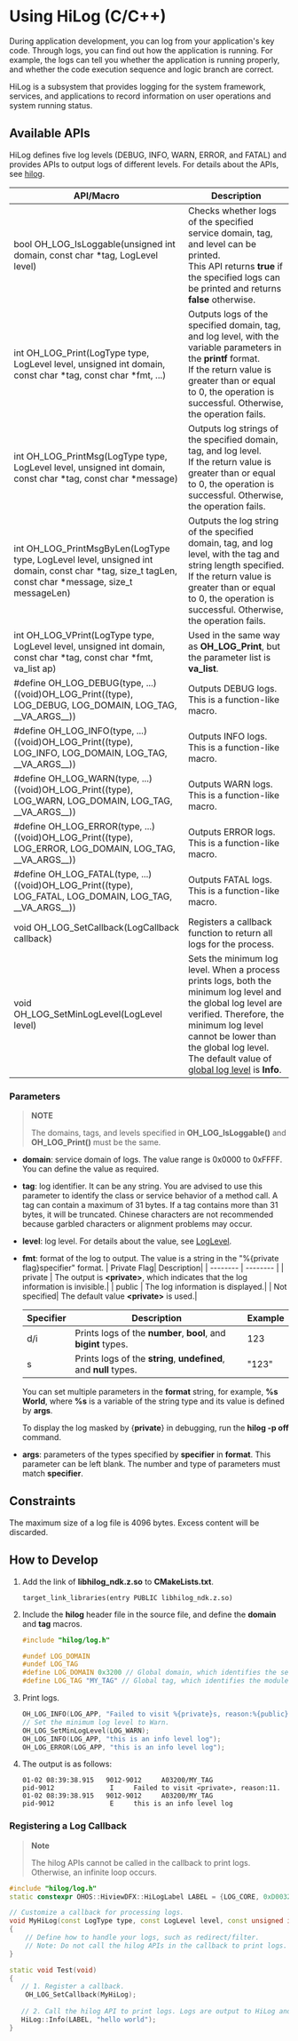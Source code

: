 # Using HiLog (C/C++)

During application development, you can log from your application's key code. Through logs, you can find out how the application is running. For example, the logs can tell you whether the application is running properly, and whether the code execution sequence and logic branch are correct.

HiLog is a subsystem that provides logging for the system framework, services, and applications to record information on user operations and system running status.

## Available APIs

HiLog defines five log levels (DEBUG, INFO, WARN, ERROR, and FATAL) and provides APIs to output logs of different levels. For details about the APIs, see [hilog](../reference/apis-performance-analysis-kit/_hi_log.md).

| API/Macro| Description|
| -------- | -------- |
| bool OH_LOG_IsLoggable(unsigned int domain, const char \*tag, LogLevel level) | Checks whether logs of the specified service domain, tag, and level can be printed.<br>This API returns **true** if the specified logs can be printed and returns **false** otherwise.| 
| int OH_LOG_Print(LogType type, LogLevel level, unsigned int domain, const char \*tag, const char \*fmt, ...) | Outputs logs of the specified domain, tag, and log level, with the variable parameters in the **printf** format.<br>If the return value is greater than or equal to 0, the operation is successful. Otherwise, the operation fails.|
| int OH_LOG_PrintMsg(LogType type, LogLevel level, unsigned int domain, const char *tag, const char *message) | Outputs log strings of the specified domain, tag, and log level.<br>If the return value is greater than or equal to 0, the operation is successful. Otherwise, the operation fails.|
| int OH_LOG_PrintMsgByLen(LogType type, LogLevel level, unsigned int domain, const char *tag, size_t tagLen, const char *message, size_t messageLen) | Outputs the log string of the specified domain, tag, and log level, with the tag and string length specified.<br>If the return value is greater than or equal to 0, the operation is successful. Otherwise, the operation fails.|
| int OH_LOG_VPrint(LogType type, LogLevel level, unsigned int domain, const char *tag, const char *fmt, va_list ap) | Used in the same way as **OH_LOG_Print**, but the parameter list is **va_list**.|
| \#define OH_LOG_DEBUG(type, ...) ((void)OH_LOG_Print((type), LOG_DEBUG, LOG_DOMAIN, LOG_TAG, \_\_VA_ARGS__)) | Outputs DEBUG logs. This is a function-like macro.|
| \#define OH_LOG_INFO(type, ...) ((void)OH_LOG_Print((type), LOG_INFO, LOG_DOMAIN, LOG_TAG, \_\_VA_ARGS__)) | Outputs INFO logs. This is a function-like macro.|
| \#define OH_LOG_WARN(type, ...) ((void)OH_LOG_Print((type), LOG_WARN, LOG_DOMAIN, LOG_TAG, \_\_VA_ARGS__)) | Outputs WARN logs. This is a function-like macro.|
| \#define OH_LOG_ERROR(type, ...) ((void)OH_LOG_Print((type), LOG_ERROR, LOG_DOMAIN, LOG_TAG, \_\_VA_ARGS__)) | Outputs ERROR logs. This is a function-like macro.|
| \#define OH_LOG_FATAL(type, ...) ((void)OH_LOG_Print((type), LOG_FATAL, LOG_DOMAIN, LOG_TAG, \_\_VA_ARGS__)) | Outputs FATAL logs. This is a function-like macro.|
| void OH_LOG_SetCallback(LogCallback callback) | Registers a callback function to return all logs for the process.|
| void OH_LOG_SetMinLogLevel(LogLevel level)|Sets the minimum log level. When a process prints logs, both the minimum log level and the global log level are verified. Therefore, the minimum log level cannot be lower than the global log level. The default value of [global log level](hilog.md#displaying-and-setting-log-levels) is **Info**.|

### Parameters

> **NOTE**
>
> The domains, tags, and levels specified in **OH_LOG_IsLoggable()** and **OH_LOG_Print()** must be the same.

- **domain**: service domain of logs. The value range is 0x0000 to 0xFFFF. You can define the value as required.

- **tag**: log identifier. It can be any string. You are advised to use this parameter to identify the class or service behavior of a method call. A tag can contain a maximum of 31 bytes. If a tag contains more than 31 bytes, it will be truncated. Chinese characters are not recommended because garbled characters or alignment problems may occur.

- **level**: log level. For details about the value, see [LogLevel](../reference/apis-performance-analysis-kit/_hi_log.md#loglevel).

- **fmt**: format of the log to output. The value is a string in the "%{private flag}specifier" format.
  | Private Flag| Description|
  | -------- | -------- |
  | private | The output is **\<private>**, which indicates that the log information is invisible.|
  | public | The log information is displayed.|
  | Not specified| The default value **\<private>** is used.|

  | Specifier| Description| Example|
  | -------- | -------- | -------- |
  | d/i | Prints logs of the **number**, **bool**, and **bigint** types.| 123 |
  | s | Prints logs of the **string**, **undefined**, and **null** types.| "123" |

  You can set multiple parameters in the **format** string, for example, **%s World**, where **%s** is a variable of the string type and its value is defined by **args**. <!--Del-->

  To display the log masked by {**private**} in debugging, run the **hilog -p off** command.
<!--DelEnd-->

- **args**: parameters of the types specified by **specifier** in **format**. This parameter can be left blank. The number and type of parameters must match **specifier**.

## Constraints

The maximum size of a log file is 4096 bytes. Excess content will be discarded.

## How to Develop

1. Add the link of **libhilog_ndk.z.so** to **CMakeLists.txt**.

   ```
   target_link_libraries(entry PUBLIC libhilog_ndk.z.so)
   ```

2. Include the **hilog** header file in the source file, and define the **domain** and **tag** macros.

   ```c++
   #include "hilog/log.h"
   ```

   ```c++
   #undef LOG_DOMAIN
   #undef LOG_TAG
   #define LOG_DOMAIN 0x3200 // Global domain, which identifies the service domain.
   #define LOG_TAG "MY_TAG" // Global tag, which identifies the module log tag.
   ```

3. Print logs.

   ```c++
   OH_LOG_INFO(LOG_APP, "Failed to visit %{private}s, reason:%{public}d.", url, errno);
   // Set the minimum log level to Warn.
   OH_LOG_SetMinLogLevel(LOG_WARN);
   OH_LOG_INFO(LOG_APP, "this is an info level log");
   OH_LOG_ERROR(LOG_APP, "this is an info level log");
   ```

4. The output is as follows:

   ```
   01-02 08:39:38.915   9012-9012     A03200/MY_TAG                   pid-9012              I     Failed to visit <private>, reason:11.
   01-02 08:39:38.915   9012-9012     A03200/MY_TAG                   pid-9012              E     this is an info level log
   ```

### Registering a Log Callback

> **Note**
>
> The hilog APIs cannot be called in the callback to print logs. Otherwise, an infinite loop occurs.

```c++
#include "hilog/log.h"
static constexpr OHOS::HiviewDFX::HiLogLabel LABEL = {LOG_CORE, 0xD003200, "MY_TAG"};

// Customize a callback for processing logs.
void MyHiLog(const LogType type, const LogLevel level, const unsigned int domain, const char *tag, const char *msg)
{
    // Define how to handle your logs, such as redirect/filter.
    // Note: Do not call the hilog APIs in the callback to print logs. Otherwise, an infinite loop occurs.
}

static void Test(void)
{
   // 1. Register a callback.
    OH_LOG_SetCallback(MyHiLog);
    
   // 2. Call the hilog API to print logs. Logs are output to HiLog and returned to MyHiLog() through the registered callback. Then, MyHiLog() is called to process the logs.
   HiLog::Info(LABEL, "hello world");
}
```
